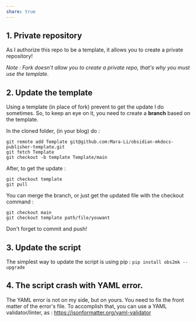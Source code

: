 ```yaml
---
share: true
---
```


## 1. Private repository

As I authorize this repo to be a template, it allows you to create a private repository!

_Note : Fork doesn't allow you to create a private repo, that's why you must use the template._

## 2. Update the template

Using a template (in place of fork) prevent to get the update I do sometimes. So, to keep an eye on it, you need to create a **branch** based on the template. 

In the cloned folder, (in your blog) do : 
```git
git remote add Template git@github.com:Mara-Li/obsidian-mkdocs-publisher-template.git
git fetch Template
git checkout -b template Template/main
```
After, to get the update : 
```git
git checkout template
git pull
```

You can merge the branch, or just get the updated file with the checkout command : 
```git
git checkout main
git checkout template path/file/youwant 
```
Don't forget to commit and push!

## 3. Update the script

The simplest way to update the script is using pip : `pip install obs2mk --upgrade`

## 4. The script crash with YAML error.

The YAML error is not on my side, but on yours. You need to fix the front matter of the error's file. To accomplish that, you can use a YAML validator/linter, as : https://jsonformatter.org/yaml-validator
